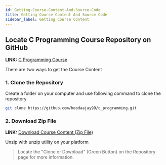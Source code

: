 ```yaml
---
id: Getting-Course-Content-And-Source-Code
title: Getting Course Content And Source Code
sidebar_label: Getting Course Content
---
```


## Locate C Programming Course Repository on GitHub

__LINK:__ [C Programming Course](https://github.com/hoodaajay99/c_programming)

There are two ways to get the Course Content

### 1. Clone the Repository

Create a folder on your computer and use following command to clone the repository

```bash
git clone https://github.com/hoodaajay99/c_programming.git
```

### 2. Download Zip File

__LINK:__ [Download Course Content (Zip File)](https://github.com/hoodaajay99/c_programming/archive/master.zip)

Unzip with unzip utility on your platform


> Locate the "Clone or Download" (Green Button) on the Repository page for more information.  
